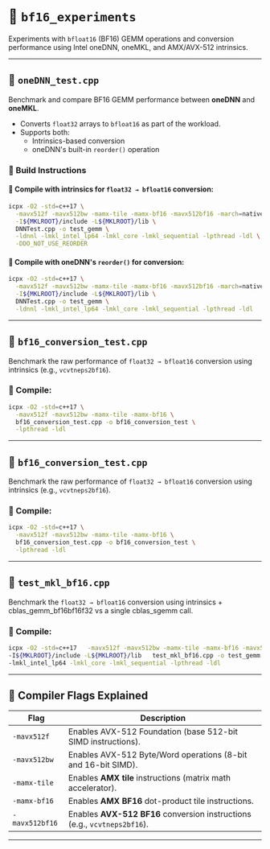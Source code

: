 # 🧪 `bf16_experiments`

Experiments with `bfloat16` (BF16) GEMM operations and conversion performance using Intel oneDNN, oneMKL, and AMX/AVX-512 intrinsics.

---

## 📄 `oneDNN_test.cpp`

Benchmark and compare BF16 GEMM performance between **oneDNN** and **oneMKL**.

- Converts `float32` arrays to `bfloat16` as part of the workload.
- Supports both:
  - Intrinsics-based conversion
  - oneDNN's built-in `reorder()` operation

### 🔧 Build Instructions

#### 🔹 Compile with intrinsics for `float32 → bfloat16` conversion:

```bash
icpx -O2 -std=c++17 \
  -mavx512f -mavx512bw -mamx-tile -mamx-bf16 -mavx512bf16 -march=native \
  -I${MKLROOT}/include -L${MKLROOT}/lib \
  DNNTest.cpp -o test_gemm \
  -ldnnl -lmkl_intel_lp64 -lmkl_core -lmkl_sequential -lpthread -ldl \
  -DDO_NOT_USE_REORDER
```

#### 🔹 Compile with oneDNN's `reorder()` for conversion:

```bash
icpx -O2 -std=c++17 \
  -mavx512f -mavx512bw -mamx-tile -mamx-bf16 -mavx512bf16 -march=native \
  -I${MKLROOT}/include -L${MKLROOT}/lib \
  DNNTest.cpp -o test_gemm \
  -ldnnl -lmkl_intel_lp64 -lmkl_core -lmkl_sequential -lpthread -ldl
```

---

## 📄 `bf16_conversion_test.cpp`

Benchmark the raw performance of `float32 → bfloat16` conversion using intrinsics (e.g., `vcvtneps2bf16`).

### 🔧 Compile:

```bash
icpx -O2 -std=c++17 \
  -mavx512f -mavx512bw -mamx-tile -mamx-bf16 \
  bf16_conversion_test.cpp -o bf16_conversion_test \
  -lpthread -ldl
```

---

## 📄 `bf16_conversion_test.cpp`

Benchmark the raw performance of `float32 → bfloat16` conversion using intrinsics (e.g., `vcvtneps2bf16`).

### 🔧 Compile:

```bash
icpx -O2 -std=c++17 \
  -mavx512f -mavx512bw -mamx-tile -mamx-bf16 \
  bf16_conversion_test.cpp -o bf16_conversion_test \
  -lpthread -ldl
```

---
## 📄 `test_mkl_bf16.cpp`

Benchmark the `float32 → bfloat16` conversion using intrinsics + cblas_gemm_bf16bf16f32 vs a single cblas_sgemm call.

### 🔧 Compile:

```bash
icpx -O2 -std=c++17   -mavx512f -mavx512bw -mamx-tile -mamx-bf16 -mavx512bf16 -march=native \
-I${MKLROOT}/include -L${MKLROOT}/lib   test_mkl_bf16.cpp -o test_gemm   \
-lmkl_intel_lp64 -lmkl_core -lmkl_sequential -lpthread -ldl
```
---


## 🚩 Compiler Flags Explained

| Flag              | Description |
|-------------------|-------------|
| `-mavx512f`       | Enables AVX-512 Foundation (base 512-bit SIMD instructions). |
| `-mavx512bw`      | Enables AVX-512 Byte/Word operations (8-bit and 16-bit SIMD). |
| `-mamx-tile`      | Enables **AMX tile** instructions (matrix math accelerator). |
| `-mamx-bf16`      | Enables **AMX BF16** dot-product tile instructions. |
| `-mavx512bf16`    | Enables **AVX-512 BF16** conversion instructions (e.g., `vcvtneps2bf16`). |

---




